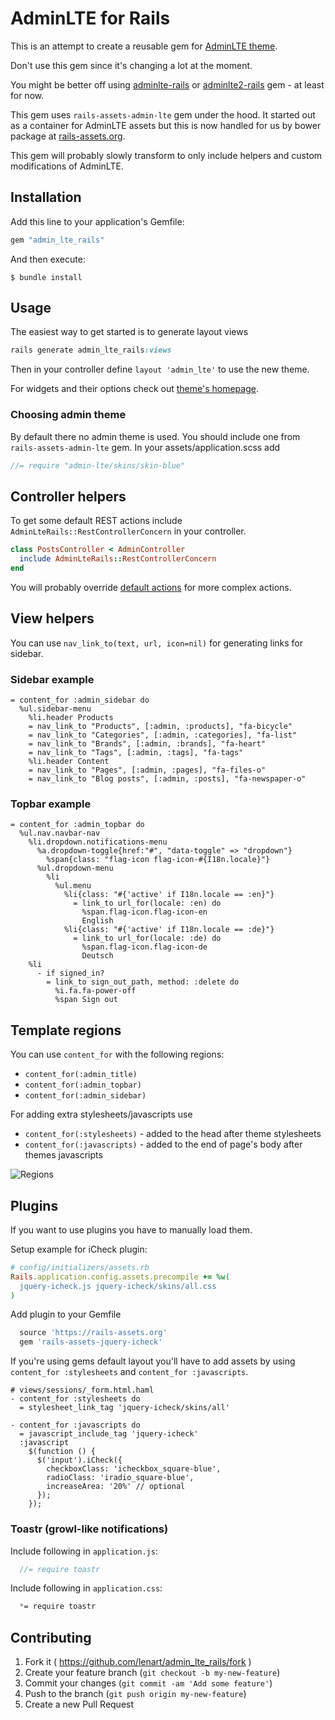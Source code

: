 # AdminLTE for Rails

This is an attempt to create a reusable gem for [AdminLTE theme](http://almsaeedstudio.com).

Don't use this gem since it's changing a lot at the moment.

You might be better off using [adminlte-rails](https://github.com/shine60vn/adminlte-rails) or [adminlte2-rails](https://github.com/nicolas-besnard/adminlte2-rails) gem - at least for now.

This gem uses `rails-assets-admin-lte` gem under the hood. It started out as a container for AdminLTE assets but this is now handled for us by bower package at [rails-assets.org](https://rails-assets.org).

This gem will probably slowly transform to only include helpers and custom modifications of AdminLTE.

## Installation

Add this line to your application's Gemfile:

```ruby
gem "admin_lte_rails"
```

And then execute:

    $ bundle install

## Usage

The easiest way to get started is to generate layout views

```ruby
rails generate admin_lte_rails:views
```

Then in your controller define `layout 'admin_lte'` to use the new theme.

For widgets and their options check out [theme's homepage](https://almsaeedstudio.com/preview).

### Choosing admin theme

By default there no admin theme is used. You should include one from `rails-assets-admin-lte` gem. In your assets/application.scss add

```scss
//= require "admin-lte/skins/skin-blue"
```

## Controller helpers

To get some default REST actions include `AdminLteRails::RestControllerConcern` in your controller.

```ruby
class PostsController < AdminController
  include AdminLteRails::RestControllerConcern
end
```

You will probably override [default actions](https://github.com/lenart/admin_lte_rails/blob/master/lib/admin_lte_rails/rest_controller_concern.rb) for more complex actions.

## View helpers

You can use `nav_link_to(text, url, icon=nil)` for generating links for sidebar.

### Sidebar example

```haml
= content_for :admin_sidebar do
  %ul.sidebar-menu
    %li.header Products
    = nav_link_to "Products", [:admin, :products], "fa-bicycle"
    = nav_link_to "Categories", [:admin, :categories], "fa-list"
    = nav_link_to "Brands", [:admin, :brands], "fa-heart"
    = nav_link_to "Tags", [:admin, :tags], "fa-tags"
    %li.header Content
    = nav_link_to "Pages", [:admin, :pages], "fa-files-o"
    = nav_link_to "Blog posts", [:admin, :posts], "fa-newspaper-o"

```

### Topbar example

```haml
= content_for :admin_topbar do
  %ul.nav.navbar-nav
    %li.dropdown.notifications-menu
      %a.dropdown-toggle{href:"#", "data-toggle" => "dropdown"}
        %span{class: "flag-icon flag-icon-#{I18n.locale}"}
      %ul.dropdown-menu
        %li
          %ul.menu
            %li{class: "#{'active' if I18n.locale == :en}"}
              = link_to url_for(locale: :en) do
                %span.flag-icon.flag-icon-en
                English
            %li{class: "#{'active' if I18n.locale == :de}"}
              = link_to url_for(locale: :de) do
                %span.flag-icon.flag-icon-de
                Deutsch
    %li
      - if signed_in?
        = link_to sign_out_path, method: :delete do
          %i.fa.fa-power-off
          %span Sign out
```


## Template regions

You can use `content_for` with the following regions:

- `content_for(:admin_title)`
- `content_for(:admin_topbar)`
- `content_for(:admin_sidebar)`

For adding extra stylesheets/javascripts use

- `content_for(:stylesheets)` - added to the head after theme stylesheets
- `content_for(:javascripts)` - added to the end of page's body after themes javascripts

![Regions](https://cloud.githubusercontent.com/assets/9228/7230288/8de77238-e76c-11e4-9772-48bf1aabbc41.png)

## Plugins

If you want to use plugins you have to manually load them.

Setup example for iCheck plugin:

```ruby
# config/initializers/assets.rb
Rails.application.config.assets.precompile += %w(
  jquery-icheck.js jquery-icheck/skins/all.css
)
```

Add plugin to your Gemfile

```ruby
  source 'https://rails-assets.org'
  gem 'rails-assets-jquery-icheck'
```

If you're using gems default layout you'll have to add assets
by using `content_for :stylesheets` and `content_for :javascripts`.

```haml
# views/sessions/_form.html.haml
- content_for :stylesheets do
  = stylesheet_link_tag 'jquery-icheck/skins/all'

- content_for :javascripts do
  = javascript_include_tag 'jquery-icheck'
  :javascript
    $(function () {
      $('input').iCheck({
        checkboxClass: 'icheckbox_square-blue',
        radioClass: 'iradio_square-blue',
        increaseArea: '20%' // optional
      });
    });
```

### Toastr (growl-like notifications)

Include following in `application.js`:
```javascript
  //= require toastr
```

Include following in `application.css`:
```css
  *= require toastr
```

## Contributing

1. Fork it ( https://github.com/lenart/admin_lte_rails/fork )
2. Create your feature branch (`git checkout -b my-new-feature`)
3. Commit your changes (`git commit -am 'Add some feature'`)
4. Push to the branch (`git push origin my-new-feature`)
5. Create a new Pull Request
